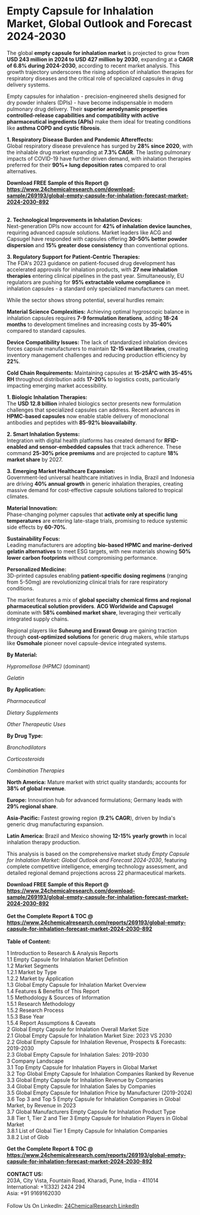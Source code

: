 <h1>Empty Capsule for Inhalation Market, Global Outlook and Forecast 2024-2030</h1><p>The global <strong>empty capsule for inhalation market</strong> is projected to grow from <strong>USD 243 million in 2024 to USD 427 million by 2030</strong>, expanding at a <strong>CAGR of 6.8% during 2024-2030</strong>, according to recent market analysis. This growth trajectory underscores the rising adoption of inhalation therapies for respiratory diseases and the critical role of specialized capsules in drug delivery systems.</p><p>Empty capsules for inhalation - precision-engineered shells designed for dry powder inhalers (DPIs) - have become indispensable in modern pulmonary drug delivery. Their <strong>superior aerodynamic properties controlled-release capabilities and compatibility with active pharmaceutical ingredients (APIs)</strong> make them ideal for treating conditions like <strong>asthma COPD and cystic fibrosis</strong>.</p><p><strong>1. Respiratory Disease Burden and Pandemic Aftereffects:</strong><br>
Global respiratory disease prevalence has surged by <strong>28% since 2020</strong>, with the inhalable drug market expanding at <strong>7.3% CAGR</strong>. The lasting pulmonary impacts of COVID-19 have further driven demand, with inhalation therapies preferred for their <strong>90%+ lung deposition rates</strong> compared to oral alternatives.</p><div><b>Download FREE Sample of this Report @ 
            <a href="https://www.24chemicalresearch.com/download-sample/269193/global-empty-capsule-for-inhalation-forecast-market-2024-2030-892">
            https://www.24chemicalresearch.com/download-sample/269193/global-empty-capsule-for-inhalation-forecast-market-2024-2030-892</a></b></div><br><p><strong>2. Technological Improvements in Inhalation Devices:</strong><br>
Next-generation DPIs now account for <strong>42% of inhalation device launches</strong>, requiring advanced capsule solutions. Market leaders like ACG and Capsugel have responded with capsules offering <strong>30-50% better powder dispersion</strong> and <strong>15% greater dose consistency</strong> than conventional options.</p><p><strong>3. Regulatory Support for Patient-Centric Therapies:</strong><br>
The FDA's 2023 guidance on patient-focused drug development has accelerated approvals for inhalation products, with <strong>27 new inhalation therapies</strong> entering clinical pipelines in the past year. Simultaneously, EU regulators are pushing for <strong>95% extractable volume compliance</strong> in inhalation capsules - a standard only specialized manufacturers can meet.</p><p>While the sector shows strong potential, several hurdles remain:</p><p><strong>Material Science Complexities:</strong> Achieving optimal hygroscopic balance in inhalation capsules requires <strong>7-9 formulation iterations</strong>, adding <strong>18-24 months</strong> to development timelines and increasing costs by <strong>35-40%</strong> compared to standard capsules.</p><p><strong>Device Compatibility Issues:</strong> The lack of standardized inhalation devices forces capsule manufacturers to maintain <strong>12-15 variant libraries</strong>, creating inventory management challenges and reducing production efficiency by <strong>22%</strong>.</p><p><strong>Cold Chain Requirements:</strong> Maintaining capsules at <strong>15-25Â°C with 35-45% RH</strong> throughout distribution adds <strong>17-20%</strong> to logistics costs, particularly impacting emerging market accessibility.</p><p><strong>1. Biologic Inhalation Therapies:</strong><br>
The <strong>USD 12.8 billion</strong> inhaled biologics sector presents new formulation challenges that specialized capsules can address. Recent advances in <strong>HPMC-based capsules</strong> now enable stable delivery of monoclonal antibodies and peptides with <strong>85-92% bioavailabilty</strong>.</p><p><strong>2. Smart Inhalation Systems:</strong><br>
Integration with digital health platforms has created demand for <strong>RFID-enabled and sensor-embedded capsules</strong> that track adherence. These command <strong>25-30% price premiums</strong> and are projected to capture <strong>18% market share</strong> by 2027.</p><p><strong>3. Emerging Market Healthcare Expansion:</strong><br>
Government-led universal healthcare initiatives in India, Brazil and Indonesia are driving <strong>40% annual growth</strong> in generic inhalation therapies, creating massive demand for cost-effective capsule solutions tailored to tropical climates.</p><p><strong>Material Innovation:</strong><br>
	Phase-changing polymer capsules that <strong>activate only at specific lung temperatures</strong> are entering late-stage trials, promising to reduce systemic side effects by <strong>60-70%</strong>.</p><p><strong>Sustainability Focus:</strong><br>
	Leading manufacturers are adopting <strong>bio-based HPMC and marine-derived gelatin alternatives</strong> to meet ESG targets, with new materials showing <strong>50% lower carbon footprints</strong> without compromising performance.</p><p><strong>Personalized Medicine:</strong><br>
	3D-printed capsules enabling <strong>patient-specific dosing regimens</strong> (ranging from 5-50mg) are revolutionizing clinical trials for rare respiratory conditions.</p><p>The market features a mix of <strong>global specialty chemical firms and regional pharmaceutical solution providers</strong>. <strong>ACG Worldwide and Capsugel</strong> dominate with <strong>58% combined market share</strong>, leveraging their vertically integrated supply chains.</p><p>Regional players like <strong>Suheung and Erawat Group</strong> are gaining traction through <strong>cost-optimized solutions</strong> for generic drug makers, while startups like <strong>Osmohale</strong> pioneer novel capsule-device integrated systems.</p><p><strong>By Material:</strong></p><p><em>Hypromellose (HPMC)</em> (dominant)</p><p><em>Gelatin</em></p><p><strong>By Application:</strong></p><p><em>Pharmaceutical</em></p><p><em>Dietary Supplements</em></p><p><em>Other Therapeutic Uses</em></p><p><strong>By Drug Type:</strong></p><p><em>Bronchodilators</em></p><p><em>Corticosteroids</em></p><p><em>Combination Therapies</em></p><p><strong>North America:</strong> Mature market with strict quality standards; accounts for <strong>38% of global revenue</strong>.</p><p><strong>Europe:</strong> Innovation hub for advanced formulations; Germany leads with <strong>29% regional share</strong>.</p><p><strong>Asia-Pacific:</strong> Fastest growing region (<strong>9.2% CAGR</strong>), driven by India's generic drug manufacturing expansion.</p><p><strong>Latin America:</strong> Brazil and Mexico showing <strong>12-15% yearly growth</strong> in local inhalation therapy production.</p><p>This analysis is based on the comprehensive market study <em>Empty Capsule for Inhalation Market: Global Outlook and Forecast 2024-2030</em>, featuring complete competitive intelligence, emerging technology assessment, and detailed regional demand projections across 22 pharmaceutical markets.</p><div><b>Download FREE Sample of this Report @ 
            <a href="https://www.24chemicalresearch.com/download-sample/269193/global-empty-capsule-for-inhalation-forecast-market-2024-2030-892">
            https://www.24chemicalresearch.com/download-sample/269193/global-empty-capsule-for-inhalation-forecast-market-2024-2030-892</a></b></div><br><div><b>Get the Complete Report & TOC @ 
            <a href="https://www.24chemicalresearch.com/reports/269193/global-empty-capsule-for-inhalation-forecast-market-2024-2030-892">
            https://www.24chemicalresearch.com/reports/269193/global-empty-capsule-for-inhalation-forecast-market-2024-2030-892</a></b></div><br>
            <b>Table of Content:</b><p>1 Introduction to Research & Analysis Reports<br />
    1.1 Empty Capsule for Inhalation Market Definition<br />
    1.2 Market Segments<br />
        1.2.1 Market by Type<br />
        1.2.2 Market by Application<br />
    1.3 Global Empty Capsule for Inhalation Market Overview<br />
    1.4 Features & Benefits of This Report<br />
    1.5 Methodology & Sources of Information<br />
        1.5.1 Research Methodology<br />
        1.5.2 Research Process<br />
        1.5.3 Base Year<br />
        1.5.4 Report Assumptions & Caveats<br />
2 Global Empty Capsule for Inhalation Overall Market Size<br />
    2.1 Global Empty Capsule for Inhalation Market Size: 2023 VS 2030<br />
    2.2 Global Empty Capsule for Inhalation Revenue, Prospects & Forecasts: 2019-2030<br />
    2.3 Global Empty Capsule for Inhalation Sales: 2019-2030<br />
3 Company Landscape<br />
    3.1 Top Empty Capsule for Inhalation Players in Global Market<br />
    3.2 Top Global Empty Capsule for Inhalation Companies Ranked by Revenue<br />
    3.3 Global Empty Capsule for Inhalation Revenue by Companies<br />
    3.4 Global Empty Capsule for Inhalation Sales by Companies<br />
    3.5 Global Empty Capsule for Inhalation Price by Manufacturer (2019-2024)<br />
    3.6 Top 3 and Top 5 Empty Capsule for Inhalation Companies in Global Market, by Revenue in 2023<br />
    3.7 Global Manufacturers Empty Capsule for Inhalation Product Type<br />
    3.8 Tier 1, Tier 2 and Tier 3 Empty Capsule for Inhalation Players in Global Market<br />
        3.8.1 List of Global Tier 1 Empty Capsule for Inhalation Companies<br />
        3.8.2 List of Glob</p><div><b>Get the Complete Report & TOC @ 
            <a href="https://www.24chemicalresearch.com/reports/269193/global-empty-capsule-for-inhalation-forecast-market-2024-2030-892">
            https://www.24chemicalresearch.com/reports/269193/global-empty-capsule-for-inhalation-forecast-market-2024-2030-892</a></b></div><br><b>CONTACT US:</b><br>
            203A, City Vista, Fountain Road, Kharadi, Pune, India - 411014<br>
            International: +1(332) 2424 294<br>
            Asia: +91 9169162030 <br><br>
            Follow Us On LinkedIn: <a href="https://www.linkedin.com/company/24chemicalresearch/">24ChemicalResearch LinkedIn</a>